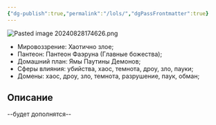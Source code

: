 ```yaml
---
{"dg-publish":true,"permalink":"/lols/","dgPassFrontmatter":true}
---
```



![Pasted image 20240828174626.png](/img/user/Pasted%20image%2020240828174626.png)
- Мировоззрение: Хаотично злое;
- Пантеон: Пантеон Фаэруна (Главные божества);
- Домашний план: Ямы Паутины Демонов;
- Сферы влияния: убийства, хаос, темнота, дроу, зло, пауки;
- Домены: хаос, дроу, зло, темнота, разрушение, паук, обман;
## Описание
--будет дополнятся--